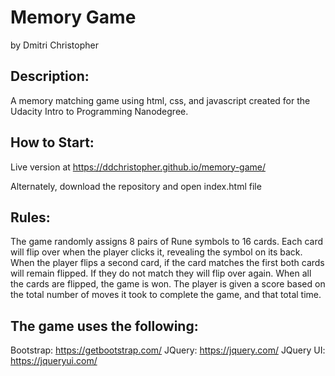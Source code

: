 # Memory Game
by Dmitri Christopher

## Description:
A memory matching game using html, css, and javascript created for the Udacity Intro to Programming Nanodegree.

## How to Start:
Live version at https://ddchristopher.github.io/memory-game/

Alternately, download the repository and open index.html file

## Rules:
The game randomly assigns 8 pairs of Rune symbols to 16 cards. Each card will flip over when the player clicks it, revealing the symbol on its back. When the player flips a second card, if the card matches the first both cards will remain flipped. If they do not match they will flip over again.
When all the cards are flipped, the game is won. The player is given a score based on the total number of moves it took to complete the game, and that total time.

## The game uses the following:
Bootstrap: https://getbootstrap.com/
JQuery: https://jquery.com/
JQuery UI: https://jqueryui.com/
